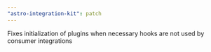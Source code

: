 ```yaml
---
"astro-integration-kit": patch
---
```


Fixes initialization of plugins when necessary hooks are not used by consumer integrations
